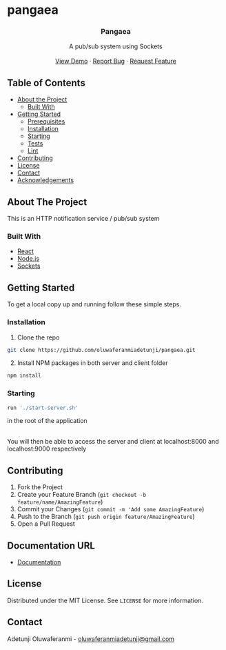 # pangaea


<p align="center">
 
  <h3 align="center">Pangaea</h3>

  <p align="center">
    A pub/sub system using Sockets
    <br />
    <br />
    <a href=" http://104.131.55.240:8000">View Demo</a>
    ·
    <a href="https://github.com/oluwaferanmiadetunji/pangaea/issues">Report Bug</a>
    ·
    <a href="https://github.com/oluwaferanmiadetunji/pangaea/issues">Request Feature</a>
  </p>
</p>

<!-- TABLE OF CONTENTS -->
## Table of Contents

* [About the Project](#about-the-project)
  * [Built With](#built-with)
* [Getting Started](#getting-started)
  * [Prerequisites](#prerequisites)
  * [Installation](#installation)
  * [Starting](#starting)
  * [Tests](#tests)
  * [Lint](#lint)
* [Contributing](#contributing)
* [License](#license)
* [Contact](#contact)
* [Acknowledgements](#acknowledgements)



<!-- ABOUT THE PROJECT -->
## About The Project
This is an HTTP notification service / pub/sub system

### Built With

* [React](https://reactjs.org/)
* [Node.js](https://nodejs.org/en/)
* [Sockets](https://socket.io/)


<!-- GETTING STARTED -->
## Getting Started

To get a local copy up and running follow these simple steps.

### Installation

1. Clone the repo
```sh
git clone https://github.com/oluwaferanmiadetunji/pangaea.git
```
2. Install NPM packages in both server and client folder
```sh
npm install
```

### Starting

```sh
run './start-server.sh' 
``` 
in the root of the application
<br/>
<br/>

You will then be able to access the server and client at localhost:8000 and localhost:9000 respectively



<!-- CONTRIBUTING -->
## Contributing
<!--
Contributions are what make the open source community such an amazing place to be learn, inspire, and create. Any contributions you make are **greatly appreciated**.
-->

1. Fork the Project
2. Create your Feature Branch (`git checkout -b feature/name/AmazingFeature`)
3. Commit your Changes (`git commit -m 'Add some AmazingFeature`)
4. Push to the Branch (`git push origin feature/AmazingFeature`)
5. Open a Pull Request

## Documentation URL
* [Documentation](https://documenter.getpostman.com/view/12669042/TzRREUoz)
<!-- LICENSE -->
## License

Distributed under the MIT License. See `LICENSE` for more information.

<!-- CONTACT -->
## Contact

Adetunji Oluwaferanmi - oluwaferanmiadetunji@gmail.com



